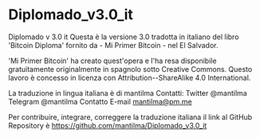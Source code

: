 # Diplomado_v3.0_it
Diplomado v 3.0 it
Questa è la versione 3.0 tradotta in italiano del libro 'Bitcoin Diploma' fornito da - Mi Primer Bitcoin - nel El Salvador.

'Mi Primer Bitcoin' ha creato quest'opera e l'ha resa disponibile gratuitamente originalmente in spagnolo sotto Creative Commons. Questo lavoro è concesso in licenza con Attribution--ShareAlike 4.0 International.

La traduzione in lingua italiana è di mantilma
Contatti:
Twitter @mantilma
Telegram @mantilma
Contatto E-mail mantilma@pm.me

Per contribuire, integrare, correggere la traduzione italiana il link al GitHub Repository è https://github.com/mantilma/Diplomado_v3.0_it
